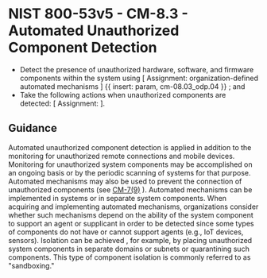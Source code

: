# NIST 800-53v5 - CM-8.3 - Automated Unauthorized Component Detection
- Detect the presence of unauthorized hardware, software, and firmware components within the system using \[ Assignment: organization-defined automated mechanisms \] {{ insert: param, cm-08.03_odp.04 }} ; and
- Take the following actions when unauthorized components are detected: \[ Assignment:  \].
## Guidance
Automated unauthorized component detection is applied in addition to the monitoring for unauthorized remote connections and mobile devices. Monitoring for unauthorized system components may be accomplished on an ongoing basis or by the periodic scanning of systems for that purpose. Automated mechanisms may also be used to prevent the connection of unauthorized components (see [CM-7(9)](#cm-7.9) ). Automated mechanisms can be implemented in systems or in separate system components. When acquiring and implementing automated mechanisms, organizations consider whether such mechanisms depend on the ability of the system component to support an agent or supplicant in order to be detected since some types of components do not have or cannot support agents (e.g., IoT devices, sensors). Isolation can be achieved , for example, by placing unauthorized system components in separate domains or subnets or quarantining such components. This type of component isolation is commonly referred to as "sandboxing." 